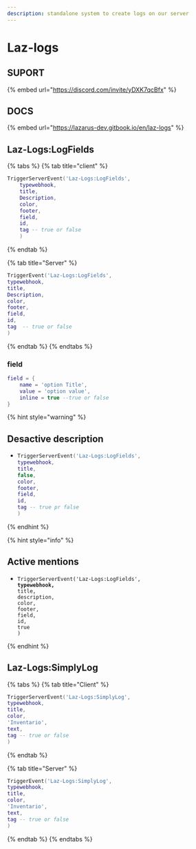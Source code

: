```yaml
---
description: standalone system to create logs on our server
---
```


# Laz-logs

## SUPORT 
{% embed url="https://discord.com/invite/yDXK7qcBfx" %}

## DOCS

{% embed url="https://lazarus-dev.gitbook.io/en/laz-logs" %}
## Laz-Logs:LogFields

{% tabs %}
{% tab title="client" %}
```lua
TriggerServerEvent('Laz-Logs:LogFields',
    typewebhook,
    title,
    Description,
    color,
    footer,
    field,
    id,
    tag -- true or false
    )
```
{% endtab %}

{% tab title="Server" %}
```lua
TriggerEvent('Laz-Logs:LogFields',
typewebhook, 
title, 
Description, 
color, 
footer, 
field, 
id,
tag  -- true or false
)
```
{% endtab %}
{% endtabs %}

### field

```lua
field = {
    name = 'option Title',
    value = 'option value',
    inline = true --true or false
}
```

{% hint style="warning" %}
## Desactive description

* ```lua
  TriggerServerEvent('Laz-Logs:LogFields',
  typewebhook,
  title,
  false,
  color,
  footer,
  field,
  id,
  tag -- true pr false
  )
  ```
{% endhint %}

{% hint style="info" %}
## Active mentions

* <pre class="language-lua"><code class="lang-lua">TriggerServerEvent('Laz-Logs:LogFields',
  <strong>typewebhook,
  </strong>title,
  description,
  color,
  footer,
  field,
  id,
  true
  )</code></pre>
{% endhint %}

## Laz-Logs:SimplyLog

{% tabs %}
{% tab title="Client" %}
```lua
TriggerServerEvent('Laz-Logs:SimplyLog',
typewebhook,
title, 
color, 
'Inventario', 
text,
tag -- true or false
)
```
{% endtab %}

{% tab title="Server" %}
```lua
TriggerEvent('Laz-Logs:SimplyLog',
typewebhook,
title, 
color, 
'Inventario', 
text,
tag -- true or false
)
```
{% endtab %}
{% endtabs %}